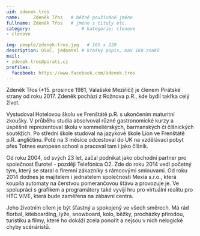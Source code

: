 ```yaml
---
uid: zdenek.tros
name:     Zdeněk Třos  	# běžně používáné jméno
fullname: Zdeněk Třos  	# jméno s tituly etc.
category:                   # kategorie: clenove
- clenove

img: people/zdenek-tros.jpg   # 165 x 220
description: OSVČ, jednatel # kratký popis, max 160 znaků
mail:
- zdenek.tros@pirati.cz
profiles:
  facebook: https://www.facebook.com/zdenek.tros
---
```


Zdeněk Třos (*15. prosince 1981, Valašské Meziříčí) je členem Pirátské strany od roku 2017. Zdeněk pochází z Rožnova p.R., kde bydlí takřka celý život.

Vystudoval Hotelovou školu ve Frenštátě p.R. s ukončením maturitní zkoušky. V průběhu studia absolvoval různé gastronomické kurzy a úspěšně reprezentoval školu v sommeliérských, barmanských či číšnických soutěžích. Po střední škole studoval na jazykové škole Lion ve Frenštátě p.R. angličtinu. Poté na 3 měsíce odcestoval do UK na vzdělávací pobyt přes Totnes european school a pracoval tam i jako číšník.

Od roku 2004, od svých 23 let, začal podnikat jako obchodní partner pro společnost Eurotel - později Telefónica O2. Zde do roku 2014 vedl početný tým, který se staral o firemní zákazníky s rámcovými smlouvami. Od roku 2014 dodnes je majitelem i jednatelem společnosti Mexia s.r.o., která koupila automaty na čerstvou pomerančovou šťávu a provozuje je. Ve spolupráci s grafikem a programátory také vyvíjí hru pro virtuální realitu pro HTC VIVE, která bude zaměřena na zábavní centra.

Jeho životním cílem je být šťastný a spokojený ve všech směrech. Má rád florbal, kiteboarding, lyže, snowboard, kolo, běžky, procházky přírodou, turistiku a filmy, které ho dokáží zcela ponořit a nejsou v nich nelogické chyby scénáristů.
